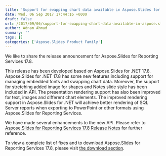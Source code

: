 ```yaml
---
title: 'Support for swapping chart data available in Aspose.Slides for Reporting Services'
date: Wed, 06 Sep 2017 17:44:16 +0000
draft: false
url: /2017/09/06/support-for-swapping-chart-data-available-in-aspose.slides-for-reporting-services/
author: Adnan Ahmad
summary: ''
tags: []
categories: ['Aspose.Slides Product Family']
---
```


We like to share the release announcement for Aspose.Slides for Reporting Services 17.8.

This release has been developed based on Aspose.Slides for .NET 17.8. Aspose.Slides for .NET 17.8 has some new features including support for managing embedded fonts and swapping chart data. Moreover, the support for stretching added image for shapes and Notes slide style has been included in API. The presentation rendering support has also been improved for text, images and different chart elements. The improved rendering support in Aspose.Slides for .NET will achieve better rendering of SQL Server reports when exporting to PowerPoint or other formats using Aspose.Slides for Reporting Services.

We have made several enhancements to the new API. Please refer to [Aspose.Slides for Reporting Services 17.8 Release Notes][1] for further reference.

To view a complete list of fixes and to download Aspose.Slides for Reporting Services 17.8, please visit [the download section][2].




[1]: https://docs.aspose.com/display/slidesreportingservices/Aspose.Slides+for+Reporting+Services+17.8+Release+Notes
[2]: https://downloads.aspose.com/slides/reportingservices




